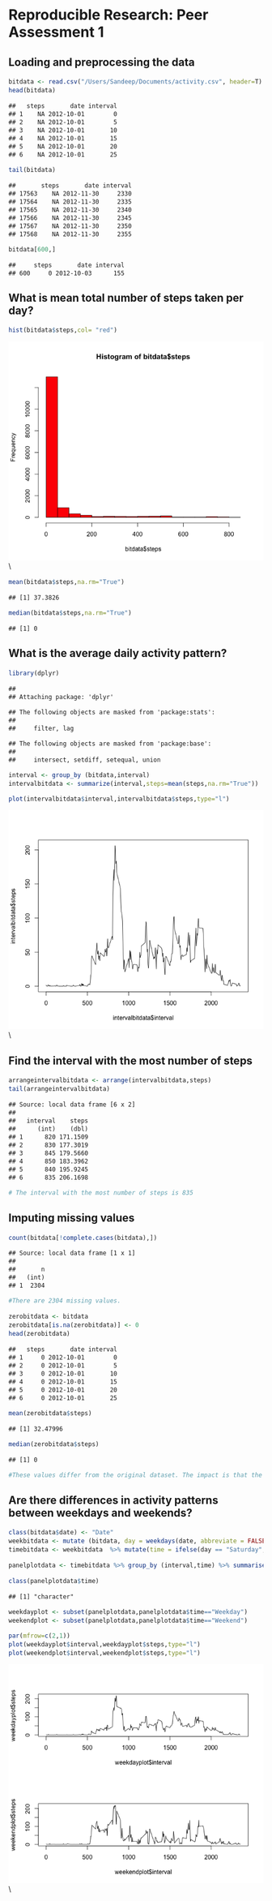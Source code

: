 # Reproducible Research: Peer Assessment 1


## Loading and preprocessing the data

```r
bitdata <- read.csv("/Users/Sandeep/Documents/activity.csv", header=T)
head(bitdata)
```

```
##   steps       date interval
## 1    NA 2012-10-01        0
## 2    NA 2012-10-01        5
## 3    NA 2012-10-01       10
## 4    NA 2012-10-01       15
## 5    NA 2012-10-01       20
## 6    NA 2012-10-01       25
```

```r
tail(bitdata)
```

```
##       steps       date interval
## 17563    NA 2012-11-30     2330
## 17564    NA 2012-11-30     2335
## 17565    NA 2012-11-30     2340
## 17566    NA 2012-11-30     2345
## 17567    NA 2012-11-30     2350
## 17568    NA 2012-11-30     2355
```

```r
bitdata[600,]
```

```
##     steps       date interval
## 600     0 2012-10-03      155
```

## What is mean total number of steps taken per day?

```r
hist(bitdata$steps,col= "red")
```

![](PA1_Kini,Sandeep_files/figure-html/unnamed-chunk-2-1.png)\


```r
mean(bitdata$steps,na.rm="True")
```

```
## [1] 37.3826
```

```r
median(bitdata$steps,na.rm="True")
```

```
## [1] 0
```

## What is the average daily activity pattern?

```r
library(dplyr)
```

```
## 
## Attaching package: 'dplyr'
```

```
## The following objects are masked from 'package:stats':
## 
##     filter, lag
```

```
## The following objects are masked from 'package:base':
## 
##     intersect, setdiff, setequal, union
```

```r
interval <- group_by (bitdata,interval)
intervalbitdata <- summarize(interval,steps=mean(steps,na.rm="True"))
```

```r
plot(intervalbitdata$interval,intervalbitdata$steps,type="l")
```

![](PA1_Kini,Sandeep_files/figure-html/unnamed-chunk-5-1.png)\

## Find the interval with the most number of steps 

```r
arrangeintervalbitdata <- arrange(intervalbitdata,steps)
tail(arrangeintervalbitdata)
```

```
## Source: local data frame [6 x 2]
## 
##   interval    steps
##      (int)    (dbl)
## 1      820 171.1509
## 2      830 177.3019
## 3      845 179.5660
## 4      850 183.3962
## 5      840 195.9245
## 6      835 206.1698
```

```r
# The interval with the most number of steps is 835
```

## Imputing missing values

```r
count(bitdata[!complete.cases(bitdata),])
```

```
## Source: local data frame [1 x 1]
## 
##       n
##   (int)
## 1  2304
```

```r
#There are 2304 missing values. 
```


```r
zerobitdata <- bitdata
zerobitdata[is.na(zerobitdata)] <- 0
head(zerobitdata)
```

```
##   steps       date interval
## 1     0 2012-10-01        0
## 2     0 2012-10-01        5
## 3     0 2012-10-01       10
## 4     0 2012-10-01       15
## 5     0 2012-10-01       20
## 6     0 2012-10-01       25
```

```r
mean(zerobitdata$steps)
```

```
## [1] 32.47996
```

```r
median(zerobitdata$steps)
```

```
## [1] 0
```

```r
#These values differ from the original dataset. The impact is that the data will be incorrect, and the means / medians will be closer to the values inputted for the missing values. 
```

## Are there differences in activity patterns between weekdays and weekends?

```r
class(bitdata$date) <- "Date"
weekbitdata <- mutate (bitdata, day = weekdays(date, abbreviate = FALSE))
timebitdata <- weekbitdata  %>% mutate(time = ifelse(day == "Saturday", "Weekend", ifelse(day == "Sunday", "Weekend", "Weekday")))
```


```r
panelplotdata <- timebitdata %>% group_by (interval,time) %>% summarise(steps=mean(steps,na.rm="True"))
```


```r
class(panelplotdata$time)
```

```
## [1] "character"
```

```r
weekdayplot <- subset(panelplotdata,panelplotdata$time=="Weekday")
weekendplot <- subset(panelplotdata,panelplotdata$time=="Weekend")
```


```r
par(mfrow=c(2,1))
plot(weekdayplot$interval,weekdayplot$steps,type="l")
plot(weekendplot$interval,weekendplot$steps,type="l")
```

![](PA1_Kini,Sandeep_files/figure-html/unnamed-chunk-12-1.png)\

